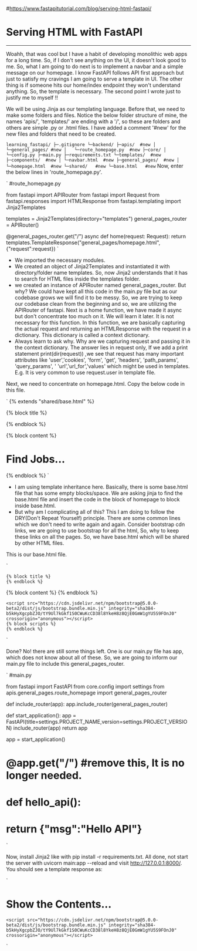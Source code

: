 #https://www.fastapitutorial.com/blog/serving-html-fastapi/

# Serving HTML with FastAPI 
---
Woahh, that was cool but I have a habit of developing monolithic web apps for a long time. So, if I don't see anything on the UI, it doesn't look good to me. So, what I am going to do next is to implement a navbar and a simple message on our homepage. I know FastAPI follows API first approach but just to satisfy my cravings I am going to serve a template in UI. The other thing is if someone hits our home/index endpoint they won't understand anything. So, the template is necessary. The second point I wrote just to justify me to myself !!

We will be using Jinja as our templating language. Before that, we need to make some folders and files. Notice the below folder structure of mine, the names 'apis/', 'templates/' are ending with a '/', so these are folders and others are simple .py or .html files. I have added a comment '#new' for the new files and folders that need to be created.

`
learning_fastapi/
├─.gitignore
└─backend/
  ├─apis/  #new
  │ └─general_pages/ #new
  │   └─route_homepage.py  #new
  ├─core/
  │ └─config.py
  ├─main.py
  ├─requirements.txt
  └─templates/  #new
    ├─components/  #new
    │ └─navbar.html  #new
    ├─general_pages/  #new
    │ └─homepage.html  #new
    └─shared/   #new
      └─base.html   #new
`
Now, enter the below lines in 'route_homepage.py'.


`
#route_homepage.py

from fastapi import APIRouter
from fastapi import Request
from fastapi.responses import HTMLResponse
from fastapi.templating import Jinja2Templates


templates = Jinja2Templates(directory="templates")
general_pages_router = APIRouter()


@general_pages_router.get("/")
async def home(request: Request):
	return templates.TemplateResponse("general_pages/homepage.html",{"request":request})
`

- We imported the necessary modules.
- We created an object of Jinja2Templates and instantiated it with directory/folder name templates. So, now Jinja2 understands that it has to search for HTML files inside the templates folder.
- we created an instance of APIRouter named general_pages_router. But why? We could have kept all this code in the main.py file but as our codebase grows we will find it to be messy. So, we are trying to keep our codebase clean from the beginning and so, we are utilizing the APIRouter of fastapi.
Next is a home function, we have made it async but don't concentrate too much on it. We will learn it later. It is not necessary for this function. In this function, we are basically capturing the actual request and returning an HTMLResponse with the request in a dictionary. This dictionary is called a context dictionary. 
- Always learn to ask why. Why are we capturing request and passing it in the context dictionary. The answer lies in request only, If we add a print statement print(dir(request)) ,we see that request has many important attributes like 'user','cookies', 'form', 'get', 'headers', 'path_params', 'query_params',  ' 'url','url_for','values' which might be used in templates. E.g. It is very common to use request.user in template file.

Next, we need to concentrate on homepage.html. Copy the below code in this file.

`
{% extends "shared/base.html" %}


{% block title %} 
  <title>Job Board</title>
{% endblock %} 

{% block content %} 
  <div class="container">
    <h1 class="display-4">Find Jobs...</h1>
  </div>
{% endblock %} 
`

- I am using template inheritance here. Basically, there is some base.html file that has some empty blocks/space. We are asking jinja to find the base.html file and insert the code in the block of homepage to block inside base.html.
- But why am I complicating all of this? This I am doing to follow the DRY(Don't Repeat Yourself) principle. There are some common lines which we don't need to write again and again. Consider bootstrap cdn links, we are going to use bootstrap for all the html, So, why to keep these links on all the pages. So, we have base.html which will be shared by other HTML files.

This is our base.html file.

`
<!DOCTYPE html>
<html lang="en-us">
<head>
    <meta charset="utf-8">
    <meta name="viewport" content="width=device-width, initial-scale=1.0">
    <meta name="fastapitutorial.com" content="Nofoobar">
    <link href="https://cdn.jsdelivr.net/npm/bootstrap@5.0.0-beta2/dist/css/bootstrap.min.css" rel="stylesheet" integrity="sha384-BmbxuPwQa2lc/FVzBcNJ7UAyJxM6wuqIj61tLrc4wSX0szH/Ev+nYRRuWlolflfl" crossorigin="anonymous">

    {% block title %}
    {% endblock %}
</head>

<body>
    {% block content %}
    {% endblock %}

    <script src="https://cdn.jsdelivr.net/npm/bootstrap@5.0.0-beta2/dist/js/bootstrap.bundle.min.js" integrity="sha384-b5kHyXgcpbZJO/tY9Ul7kGkf1S0CWuKcCD38l8YkeH8z8QjE0GmW1gYU5S9FOnJ0" crossorigin="anonymous"></script>
    {% block scripts %}
    {% endblock %}


</body>
</html>
`

Done? No! there are still some things left. One is our main.py file has app, which does not know about all of these. So, we are going to inform our main.py file to include this general_pages_router.

`
#main.py 

from fastapi import FastAPI
from core.config import settings
from apis.general_pages.route_homepage import general_pages_router


def include_router(app):
	app.include_router(general_pages_router)


def start_application():
	app = FastAPI(title=settings.PROJECT_NAME,version=settings.PROJECT_VERSION)
	include_router(app)
	return app 


app = start_application()


# @app.get("/") #remove this, It is no longer needed.
# def hello_api():
#     return {"msg":"Hello API"}
`

Now, install Jinja2 like with pip install -r requirements.txt. All done, not start the server with uvicorn main:app --reload and visit http://127.0.0.1:8000/. You should see a template response as:

`
<!DOCTYPE html>
<html lang="en-us">
<head>
    <meta charset="utf-8">
    <meta name="viewport" content="width=device-width, initial-scale=1.0">
    <meta name="fastapitutorial.com" content="Nofoobar">
    <link href="https://cdn.jsdelivr.net/npm/bootstrap@5.0.0-beta2/dist/css/bootstrap.min.css" rel="stylesheet" integrity="sha384-BmbxuPwQa2lc/FVzBcNJ7UAyJxM6wuqIj61tLrc4wSX0szH/Ev+nYRRuWlolflfl" crossorigin="anonymous">

     
  <title>Title of Page</title>

</head>

<body>
     
  <div class="container">
    <h1 class="display-4">Show the Contents...</h1>
  </div>


    <script src="https://cdn.jsdelivr.net/npm/bootstrap@5.0.0-beta2/dist/js/bootstrap.bundle.min.js" integrity="sha384-b5kHyXgcpbZJO/tY9Ul7kGkf1S0CWuKcCD38l8YkeH8z8QjE0GmW1gYU5S9FOnJ0" crossorigin="anonymous"></script>
    
    


</body>
</html>
`